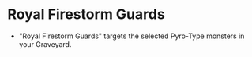 # Royal Firestorm Guards

*   "Royal Firestorm Guards" targets the selected Pyro-Type monsters in your Graveyard.
